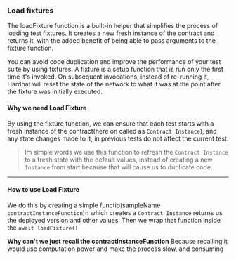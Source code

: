 ### Load fixtures

The loadFixture function is a built-in helper that simplifies the process of loading test fixtures. It creates a new fresh instance of the contract and returns it, with the added benefit of being able to pass arguments to the fixture function.

You can avoid code duplication and improve the performance of your test suite by using fixtures. A fixture is a setup function that is run only the first time it's invoked. On subsequent invocations, instead of re-running it, Hardhat will reset the state of the network to what it was at the point after the fixture was initially executed.

#### Why we need Load Fixture

By using the fixture function, we can ensure that each test starts with a fresh instance of the contract(here on called as `Contract Instance`), and any state changes made to it, in previous tests do not affect the current test.

>Im simple words we use this function to refresh the `Contract Instance` to a fresh state with the default values, instead of creating a new `Instance` from start because that will cause us to duplicate code.

---
#### How to use Load Fixture
We do this by creating a simple functio(sampleName `contractInstanceFunction`)n which creates a `Contract Instance` returns us the deployed version and other values. Then we wrap that function inside the  `await loadFixture()`

**Why can't we just recall the contractInstanceFunction**
Because recalling it would use computation power and make the process slow, and consuming